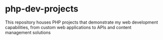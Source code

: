 # php-dev-projects
This repository houses PHP projects that demonstrate my web development capabilities, from custom web applications to APIs and content management solutions
